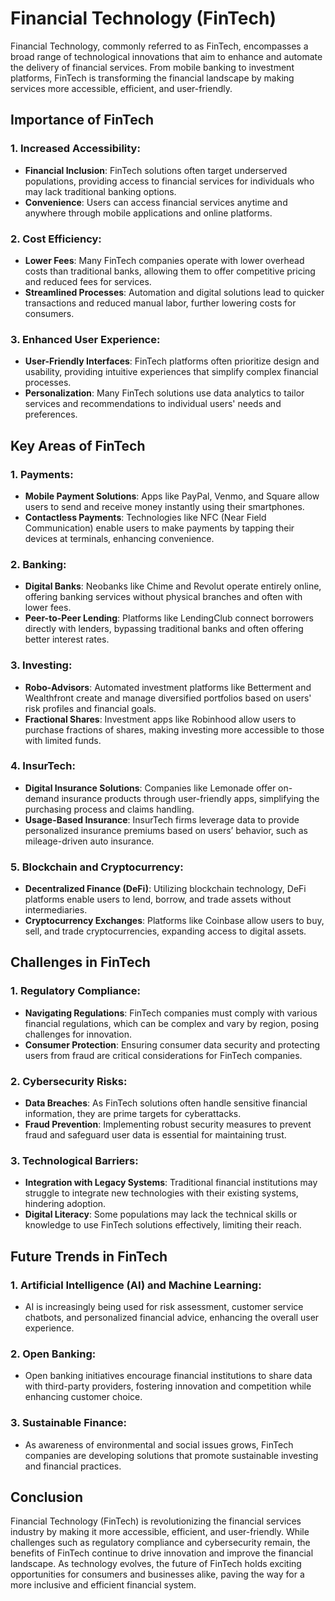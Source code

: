 # Financial Technology (FinTech)

Financial Technology, commonly referred to as FinTech, encompasses a broad range of technological innovations that aim to enhance and automate the delivery of financial services. From mobile banking to investment platforms, FinTech is transforming the financial landscape by making services more accessible, efficient, and user-friendly.

## Importance of FinTech

### 1. **Increased Accessibility**:
   - **Financial Inclusion**: FinTech solutions often target underserved populations, providing access to financial services for individuals who may lack traditional banking options.
   - **Convenience**: Users can access financial services anytime and anywhere through mobile applications and online platforms.

### 2. **Cost Efficiency**:
   - **Lower Fees**: Many FinTech companies operate with lower overhead costs than traditional banks, allowing them to offer competitive pricing and reduced fees for services.
   - **Streamlined Processes**: Automation and digital solutions lead to quicker transactions and reduced manual labor, further lowering costs for consumers.

### 3. **Enhanced User Experience**:
   - **User-Friendly Interfaces**: FinTech platforms often prioritize design and usability, providing intuitive experiences that simplify complex financial processes.
   - **Personalization**: Many FinTech solutions use data analytics to tailor services and recommendations to individual users' needs and preferences.

## Key Areas of FinTech

### 1. **Payments**:
   - **Mobile Payment Solutions**: Apps like PayPal, Venmo, and Square allow users to send and receive money instantly using their smartphones.
   - **Contactless Payments**: Technologies like NFC (Near Field Communication) enable users to make payments by tapping their devices at terminals, enhancing convenience.

### 2. **Banking**:
   - **Digital Banks**: Neobanks like Chime and Revolut operate entirely online, offering banking services without physical branches and often with lower fees.
   - **Peer-to-Peer Lending**: Platforms like LendingClub connect borrowers directly with lenders, bypassing traditional banks and often offering better interest rates.

### 3. **Investing**:
   - **Robo-Advisors**: Automated investment platforms like Betterment and Wealthfront create and manage diversified portfolios based on users' risk profiles and financial goals.
   - **Fractional Shares**: Investment apps like Robinhood allow users to purchase fractions of shares, making investing more accessible to those with limited funds.

### 4. **InsurTech**:
   - **Digital Insurance Solutions**: Companies like Lemonade offer on-demand insurance products through user-friendly apps, simplifying the purchasing process and claims handling.
   - **Usage-Based Insurance**: InsurTech firms leverage data to provide personalized insurance premiums based on users’ behavior, such as mileage-driven auto insurance.

### 5. **Blockchain and Cryptocurrency**:
   - **Decentralized Finance (DeFi)**: Utilizing blockchain technology, DeFi platforms enable users to lend, borrow, and trade assets without intermediaries.
   - **Cryptocurrency Exchanges**: Platforms like Coinbase allow users to buy, sell, and trade cryptocurrencies, expanding access to digital assets.

## Challenges in FinTech

### 1. **Regulatory Compliance**:
   - **Navigating Regulations**: FinTech companies must comply with various financial regulations, which can be complex and vary by region, posing challenges for innovation.
   - **Consumer Protection**: Ensuring consumer data security and protecting users from fraud are critical considerations for FinTech companies.

### 2. **Cybersecurity Risks**:
   - **Data Breaches**: As FinTech solutions often handle sensitive financial information, they are prime targets for cyberattacks.
   - **Fraud Prevention**: Implementing robust security measures to prevent fraud and safeguard user data is essential for maintaining trust.

### 3. **Technological Barriers**:
   - **Integration with Legacy Systems**: Traditional financial institutions may struggle to integrate new technologies with their existing systems, hindering adoption.
   - **Digital Literacy**: Some populations may lack the technical skills or knowledge to use FinTech solutions effectively, limiting their reach.

## Future Trends in FinTech

### 1. **Artificial Intelligence (AI) and Machine Learning**:
   - AI is increasingly being used for risk assessment, customer service chatbots, and personalized financial advice, enhancing the overall user experience.

### 2. **Open Banking**:
   - Open banking initiatives encourage financial institutions to share data with third-party providers, fostering innovation and competition while enhancing customer choice.

### 3. **Sustainable Finance**:
   - As awareness of environmental and social issues grows, FinTech companies are developing solutions that promote sustainable investing and financial practices.

## Conclusion

Financial Technology (FinTech) is revolutionizing the financial services industry by making it more accessible, efficient, and user-friendly. While challenges such as regulatory compliance and cybersecurity remain, the benefits of FinTech continue to drive innovation and improve the financial landscape. As technology evolves, the future of FinTech holds exciting opportunities for consumers and businesses alike, paving the way for a more inclusive and efficient financial system.